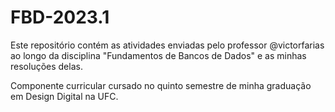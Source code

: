 # FBD-2023.1

Este repositório contém as atividades enviadas pelo professor @victorfarias ao longo da disciplina "Fundamentos de Bancos de Dados" e as minhas resoluções delas.

Componente curricular cursado no quinto semestre de minha graduação em Design Digital na UFC.
